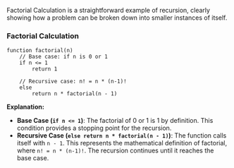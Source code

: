 Factorial Calculation is a straightforward example of recursion, clearly showing how a problem can be broken down into smaller instances of itself.

### Factorial Calculation
```plaintext
function factorial(n)
    // Base case: if n is 0 or 1
    if n <= 1
        return 1

    // Recursive case: n! = n * (n-1)!
    else
        return n * factorial(n - 1)
```
**Explanation:**
- **Base Case (`if n <= 1`)**: The factorial of 0 or 1 is 1 by definition. This condition provides a stopping point for the recursion.
- **Recursive Case (`else return n * factorial(n - 1)`)**: The function calls itself with `n - 1`. This represents the mathematical definition of factorial, where `n! = n * (n-1)!`. The recursion continues until it reaches the base case.

